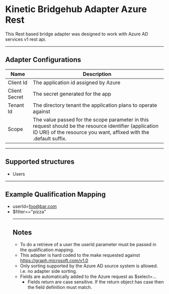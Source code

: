 # Kinetic Bridgehub Adapter Azure Rest

This Rest based bridge adapter was designed to work with Azure AD services v1 rest api.
___
## Adapter Configurations
Name | Description
------------ | -------------
Client Id | The application id assigned by Azure
Client Secret | The secret generated for the app
Tenant Id| The directory tenant the application plans to operate against
Scope | The value passed for the scope parameter in this request should be the resource identifier (application ID URI) of the resource you want, affixed with the .default suffix.
___
## Supported structures
* Users
___
## Example Qualification Mapping
* userId=foo@bar.com
* $filter=<object property name>="pizza"
___
## Notes
* To do a retrieve of a user the userId parameter must be passed in the qualification mapping.
* This adapter is hard coded to the make requested against https://graph.microsoft.com/v1.0
* Only sorting supported by the Azure AD source system is allowed. i.e. no adapter side sorting.
* Fields are automatically added to the Azure request as $select=...
    * Fields return are case sensitive.  If the return object has case then the field definition must match.
